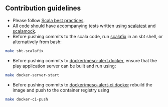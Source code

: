 ## Contribution guidelines

- Please follow [Scala best practices](https://github.com/alexandru/scala-best-practices).
- All code should have accompanying tests written using [scalatest](https://www.scalatest.org/user_guide)
  and [scalamock](https://scalamock.org/user-guide/).
- Before pushing commits to the scala code, run [scalafix](https://scalacenter.github.io/scalafix/) in an sbt shell, or alternatively from bash:
~~~bash
make sbt-scalafix
~~~
- Before pushing commits to [docker/meso-alert.docker](docker/meso-alert.docker), ensure that the play application server can be built and run using:
~~~bash
make docker-server-start
~~~
- Before pushing commits to [docker/meso-alert-ci.docker](docker/meso-alert-ci.docker) rebuild the image and push to the container registry using
~~~bash
make docker-ci-push
~~~